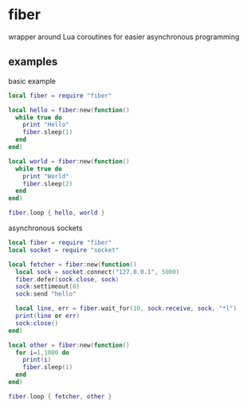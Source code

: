 # fiber

wrapper around Lua coroutines for easier asynchronous programming

## examples

basic example

```lua
local fiber = require "fiber"

local hello = fiber:new(function()
  while true do
    print "Hello"
    fiber.sleep(1)
  end
end)

local world = fiber:new(function()
  while true do
    print "World"
    fiber.sleep(2)
  end
end)

fiber.loop { hello, world }
```

asynchronous sockets

```lua
local fiber = require "fiber"
local socket = require "socket"

local fetcher = fiber:new(function()
  local sock = socket.connect("127.0.0.1", 5000)
  fiber.defer(sock.close, sock)
  sock:settimeout(0)
  sock:send "hello"

  local line, err = fiber.wait_for(10, sock.receive, sock, "*l")
  print(line or err)
  sock:close()
end)

local other = fiber:new(function()
  for i=1,1000 do
    print(i)
    fiber.sleep(1)
  end
end)

fiber.loop { fetcher, other }
```
